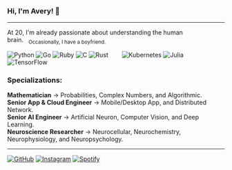### Hi, I'm Avery! 👋

----

At 20, I'm already passionate about understanding the human brain.&nbsp;&nbsp;&nbsp;<sub>Occasionally, I have a boyfriend.</sub>

![Python](https://img.shields.io/badge/Python-3776AB?style=for-the-badge&logo=python&logoColor=white)
![Go](https://img.shields.io/badge/Go-00ADD8?style=for-the-badge&logo=go&logoColor=white)
![Ruby](https://img.shields.io/badge/ruby-%23CC342D.svg?style=for-the-badge&logo=ruby&logoColor=white)
![C](https://img.shields.io/badge/c-%2300599C.svg?style=for-the-badge&logo=c&logoColor=white)
![Rust](https://img.shields.io/badge/rust-%23CC0000.svg?style=for-the-badge&logo=rust&logoColor=white)
&nbsp;&nbsp;&nbsp;&nbsp;&nbsp;&nbsp;
![Kubernetes](https://img.shields.io/badge/kubernetes-%23326ce5.svg?style=for-the-badge&logo=kubernetes&logoColor=white)
![Julia](https://img.shields.io/badge/-Julia-9558B2?style=for-the-badge&logo=julia&logoColor=white)
![TensorFlow](https://img.shields.io/badge/TensorFlow-%23FF6F00.svg?style=for-the-badge&logo=TensorFlow&logoColor=white)

### Specializations:
**Mathematician** &#8594; Probabilities, Complex Numbers, and Algorithmic.
<br/>
**Senior App & Cloud Engineer** &#8594; Mobile/Desktop App, and Distributed Network.
<br/>
**Senior AI Engineer** &#8594; Artificial Neuron, Computer Vision, and Deep Learning.
<br/>
**Neuroscience Researcher** &#8594; Neurocellular, Neurochemistry, Neurophysiology, and Neuropsychology.

----

[![GitHub](https://img.shields.io/badge/GitHub-000000?style=for-the-badge&logo=github&logoColor=white)](https://github.com/lofiavery)
[![Instagram](https://img.shields.io/badge/Instagram-E4405F?style=for-the-badge&logo=instagram&logoColor=white)](https://www.instagram.com/lofiavery/)
[![Spotify](https://img.shields.io/badge/Spotify-1ED760?style=for-the-badge&logo=spotify&logoColor=white)](https://open.spotify.com/user/31477rc7ctl6e7mfr5idxu5fhhym)
